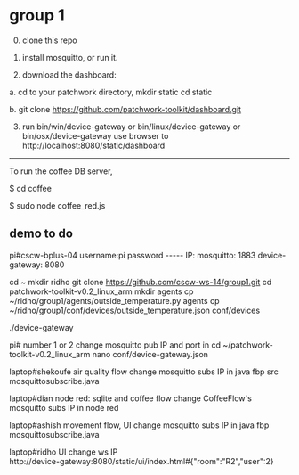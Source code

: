 group 1
======
0. clone this repo

1. install mosquitto, or run it.

2. download the dashboard: 

a. cd to your patchwork directory, 
   mkdir static
   cd static
   
b. git clone https://github.com/patchwork-toolkit/dashboard.git

3. run bin/win/device-gateway or bin/linux/device-gateway or bin/osx/device-gateway
use browser to http://localhost:8080/static/dashboard

------
To run the coffee DB server,

$ cd coffee

$ sudo node coffee_red.js


## demo to do 
pi#cscw-bplus-04 username:pi password -----
IP: 
mosquitto: 1883
device-gateway: 8080

cd ~
mkdir ridho
git clone https://github.com/cscw-ws-14/group1.git
cd patchwork-toolkit-v0.2_linux_arm
mkdir agents
cp ~/ridho/group1/agents/outside_temperature.py agents
cp ~/ridho/group1/conf/devices/outside_temperature.json conf/devices

./device-gateway

pi# number 1 or 2
change mosquitto pub IP and port in 
cd ~/patchwork-toolkit-v0.2_linux_arm
nano conf/device-gateway.json


laptop#shekoufe
air quality flow
change mosquitto subs IP in java fbp src
mosquittosubscribe.java

laptop#dian
node red: sqlite and coffee flow
change CoffeeFlow's mosquitto subs IP in node red

laptop#ashish
movement flow, UI 
change mosquitto subs IP in java fbp
mosquittosubscribe.java

laptop#ridho UI
change ws IP  
http://device-gateway:8080/static/ui/index.html#{"room":"R2","user":2}
